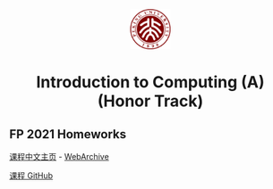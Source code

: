 <div align="center">
  <img src="../../misc/assets/PKULogo.svg" width="72" height="72">
  <h1>Introduction to Computing (A) (Honor Track)</h1>
</div>

## FP 2021 Homeworks

[课程中文主页](https://zhenjiang888.github.io/FP/2021/) - [WebArchive](https://web.archive.org/web/20211228063311/https://zhenjiang888.github.io/FP/2021/)

[课程 GitHub](https://github.com/zhenjiang888/FP)

